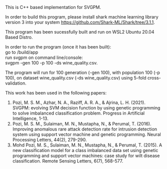This is C++ based implementation for SVGPM.  

In order to build this program, please install shark machine learning library version 3 into your system https://github.com/Shark-ML/Shark/tree/3.1.1.   

This program has been sucessfully built and run on WSL2 Ubuntu 20.04 Based Distro. 

In order to run the program (once it has been built):  
        go to /build/app  
        run svgpm on command line/console:  
            svgpm  -gen    100	-p	100	-ds  wine_quality.csv.  

The program will run for 100 generation (-gen 100), with population 100 (-p 100), on dataset wine_quality.csv (-ds wine_quality.csv) using 5-fold cross-validation.

This work has been used in the following papers:

1. Pozi, M. S. M., Azhar, N. A., Raziff, A. R. A., & Ajrina, L. H. (2021). SVGPM: evolving SVM decision function by using genetic programming to solve imbalanced classification problem. Progress in Artificial Intelligence, 1-13.
1. Pozi, M. S. M., Sulaiman, M. N., Mustapha, N., & Perumal, T. (2016). Improving anomalous rare attack detection rate for intrusion detection system using support vector machine and genetic programming. Neural Processing Letters, 44(2), 279-290.
1. Mohd Pozi, M. S., Sulaiman, M. N., Mustapha, N., & Perumal, T. (2015). A new classification model for a class imbalanced data set using genetic programming and support vector machines: case study for wilt disease classification. Remote Sensing Letters, 6(7), 568-577.
